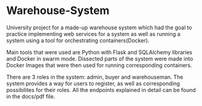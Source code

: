 # Warehouse-System

University project for a made-up warehouse system which had the goal
to practice implementing web services for a system as well as
running a system using a tool for orchestrating containers(Docker).

Main tools that were used are Python with Flask and SQLAlchemy
libraries and Docker in swarm mode. Dissected parts of the system
were made into Docker Images that were then used for running
corresponding containers.

There are 3 roles in the system: admin, buyer and warehouseman.
The system provides a way for users to register, as well as corresponding
possibilites for their roles. All the endpoints explained in detail can be 
found in the docs/pdf file.

